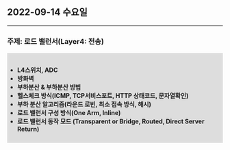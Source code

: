 ## 2022-09-14 수요일

---

### 주제: 로드 밸런서(Layer4: 전송)

<div style="background: #DDD; padding-top: 15px; padding-bottom: 10px;">

<b>

- L4스위치, ADC
- 방화벽
- 부하분산 & 부하분산 방법
- 헬스체크 방식(ICMP, TCP서비스포트, HTTP 상태코드, 문자열확인)
- 부하 분산 알고리즘(라운드 로빈, 최소 접속 방식, 해시)
- 로드 밸런서 구성 방식(One Arm, Inline)
- 로드 밸런서 동작 모드
  (Transparent or Bridge, Routed, Direct Server Return)

</b>

</div>
